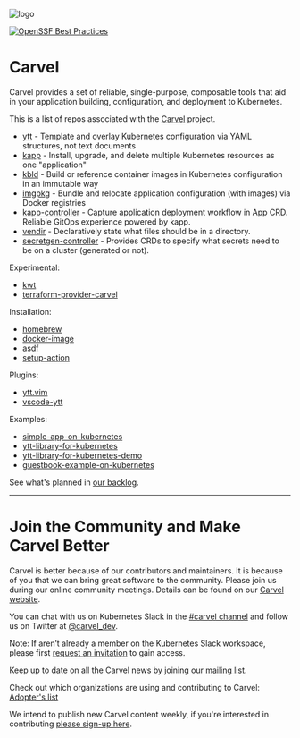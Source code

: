 ![logo](https://raw.githubusercontent.com/carvel-dev/carvel/develop/logos/CarvelLogo.png)

[![OpenSSF Best Practices](https://bestpractices.coreinfrastructure.org/projects/7746/badge)](https://bestpractices.coreinfrastructure.org/projects/7746)

# Carvel

Carvel provides a set of reliable, single-purpose, composable tools that aid in your application building, configuration, and deployment to Kubernetes.

This is a list of repos associated with the [Carvel](https://carvel.dev) project.

* [ytt](https://github.com/carvel-dev/-ytt) - Template and overlay Kubernetes configuration via YAML structures, not text documents
* [kapp](https://github.com/carvel-dev/-kapp) - Install, upgrade, and delete multiple Kubernetes resources as one "application"
* [kbld](https://github.com/carvel-dev/-kbld) - Build or reference container images in Kubernetes configuration in an immutable way
* [imgpkg](https://github.com/carvel-dev/-imgpkg) - Bundle and relocate application configuration (with images) via Docker registries
* [kapp-controller](https://github.com/carvel-dev/-kapp-controller) - Capture application deployment workflow in App CRD. Reliable GitOps experience powered by kapp.
* [vendir](https://github.com/carvel-dev/-vendir) - Declaratively state what files should be in a directory.
* [secretgen-controller](https://github.com/carvel-dev/-secretgen-controller) - Provides CRDs to specify what secrets need to be on a cluster (generated or not).

Experimental:

* [kwt](https://github.com/carvel-dev/-kwt)
* [terraform-provider-carvel](https://github.com/carvel-dev/terraform-provider-carvel)

Installation:

* [homebrew](https://github.com/carvel-dev/homebrew)
* [docker-image](https://github.com/carvel-dev/-docker-image)
* [asdf](https://github.com/carvel-dev/asdf)
* [setup-action](https://github.com/carvel-dev/-setup-action)

Plugins:

* [ytt.vim](https://github.com/carvel-dev/ytt.vim)
* [vscode-ytt](https://github.com/carvel-dev/vscode-ytt)

Examples:

* [simple-app-on-kubernetes](https://github.com/carvel-dev/-simple-app-on-kubernetes)
* [ytt-library-for-kubernetes](https://github.com/carvel-dev/-ytt-library-for-kubernetes)
* [ytt-library-for-kubernetes-demo](https://github.com/carvel-dev/-ytt-library-for-kubernetes-demo)
* [guestbook-example-on-kubernetes](https://github.com/carvel-dev/-guestbook-example-on-kubernetes)

See what's planned in [our backlog](https://github.com/orgs/carvel-dev/projects/1).

---
# Join the Community and Make Carvel Better

Carvel is better because of our contributors and maintainers. It is because of you that we can bring great software to the community. Please join us during our online community meetings. Details can be found on our [Carvel website](https://carvel.dev/community/).

You can chat with us on Kubernetes Slack in the [#carvel channel](https://kubernetes.slack.com/archives/CH8KCCKA5) and follow us on Twitter at [@carvel_dev](https://twitter.com/carvel_dev).

Note: If aren’t already a member on the Kubernetes Slack workspace, please first [request an invitation](https://slack.k8s.io/) to gain access.

Keep up to date on all the Carvel news by joining our [mailing list](https://lists.cncf.io/g/cncf-carvel-users/join).

Check out which organizations are using and contributing to Carvel: [Adopter's list](https://github.com/carvel-dev/carvel/blob/develop/ADOPTERS.md)

We intend to publish new Carvel content weekly, if you're interested in contributing [please sign-up here](processes/weekly-content-sharing.md).
